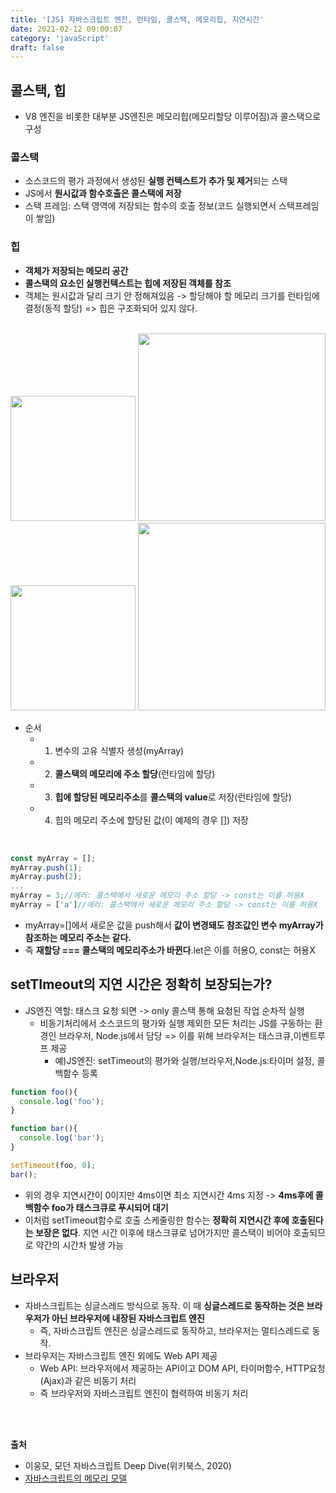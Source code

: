 ```yaml
---
title: '[JS] 자바스크립트 엔진, 런타임, 콜스택, 메모리힙, 지연시간'
date: 2021-02-12 09:00:07
category: 'javaScript'
draft: false
---
```

## 콜스택, 힙
- V8 엔진을 비롯한 대부분 JS엔진은 메모리힙(메모리할당 이루어짐)과 콜스택으로 구성
  
### 콜스택
- 소스코드의 평가 과정에서 생성된 **실행 컨텍스트가 추가 및 제거**되는 스택
- JS에서 **원시값과 함수호출은 콜스택에 저장**
- 스택 프레임: 스택 영역에 저장되는 함수의 호출 정보(코드 실행되면서 스택프레임이 쌓임)
  
### 힙
  - **객체가 저장되는 메모리 공간**
  - **콜스택의 요소인 실행컨텍스트는 힙에 저장된 객체를 참조**
  - 객체는 원시값과 달리 크기 안 정해져있음 -> 할당해야 할 메모리 크기를 런타임에 결정(동적 할당) => 힙은 구조화되어 있지 않다.
  
<p>
<br />
<img src="https://user-images.githubusercontent.com/60782131/107713969-b72c4180-6d0f-11eb-87da-3e2526fb1758.png" width=200>
<img src="https://user-images.githubusercontent.com/60782131/107714241-42a5d280-6d10-11eb-9a21-e24ee7aac101.png" width=300>


<img src="https://user-images.githubusercontent.com/60782131/107713966-b5fb1480-6d0f-11eb-9f78-2acca010e5b0.png" width=200>
<img src="https://user-images.githubusercontent.com/60782131/107714223-3c175b00-6d10-11eb-8ec8-387dce37d34b.png" width=300>


- 순서
  - 1. 변수의 고유 식별자 생성(myArray)
  - 2. **콜스택의 메모리에 주소 할당**(런타임에 할당)
  - 3. **힙에 할당된 메모리주소**를 **콜스택의 value**로 저장(런타임에 할당)
  - 4. 힙의 메모리 주소에 할당된 값(이 예제의 경우 []) 저장
<br /> 
</p>

```js
const myArray = [];
myArray.push(1);
myArray.push(2);
...
myArray = 3;//에러: 콜스택에서 새로운 메모리 주소 할당 -> const는 이를 허용X
myArray = ['a']//에러: 콜스택에서 새로운 메모리 주소 할당 -> const는 이를 허용X
```
- myArray=[]에서 새로운 값을 push해서 **값이 변경돼도 참조값인 변수 myArray가 참조하는 메모리 주소는 같다.**
- 즉 **재할당 === 콜스택의 메모리주소가 바뀐다**.let은 이를 허용O, const는 허용X

## setTImeout의 지연 시간은 정확히 보장되는가? 
- JS엔진 역할: 태스크 요청 되면 -> only 콜스택 통해 요청된 작업 순차적 실행
  - 비동기처리에서 소스코드의 평가와 실행 제외한 모든 처리는 JS를 구동하는 환경인 브라우저, Node.js에서 담당 => 이를 위해 브라우저는 태스크큐,이벤트루프 제공
    - 예)JS엔진: setTimeout의 평가와 실행/브라우저,Node.js:타이머 설정, 콜백함수 등록

```js
function foo(){
  console.log('foo');
}

function bar(){
  console.log('bar');
}

setTimeout(foo, 0);
bar();
```
- 위의 경우 지연시간이 0이지만 4ms이면 최소 지연시간 4ms 지정 -> **4ms후에 콜백함수 foo가 태스크큐로 푸시되어 대기**
- 이처럼 setTimeout함수로 호출 스케줄링한 함수는 **정확히 지연시간 후에 호출된다는 보장은 없다**. 지연 시간 이후에 태스크큐로 넘어가지만 콜스택이 비어야 호출되므로 약간의 시간차 발생 가능

## 브라우저
- 자바스크립트는 싱글스레드 방식으로 동작. 이 때 **싱글스레드로 동작하는 것은 브라우저가 아닌 브라우저에 내장된 자바스크립트 엔진**
  - 즉, 자바스크립트 엔진은 싱글스레드로 동작하고, 브라우저는 멀티스레드로 동작.
- 브라우저는 자바스크립트 엔진 외에도 Web API 제공
  - Web API: 브라우저에서 제공하는 API이고 DOM API, 타이머함수, HTTP요청(Ajax)과 같은 비동기 처리
  - 즉 브라우저와 자바스크립트 엔진이 협력하여 비동기 처리
  
<p>
<br />
<br />
</p>

**출처** 
- 이웅모, 모던 자바스크립트 Deep Dive(위키북스, 2020)
- [자바스크립트의 메모리 모델](https://junwoo45.github.io/2019-11-04-memory_model/)